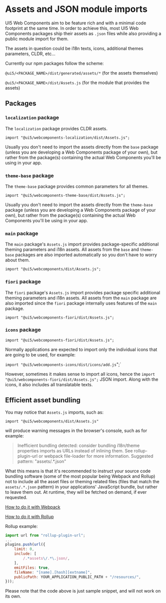 <!--
SPDX-FileCopyrightText: SAP SE <https://sap.com>

SPDX-License-Identifier: Apache-2.0
-->

# Assets and JSON module imports

UI5 Web Components aim to be feature rich and with a minimal code footprint at the same time. In order to achieve this, 
most UI5 Web Components packages ship their assets as `.json` files while also providing a public module import for them.

The assets in question could be i18n texts, icons, additional themes parameters, CLDR, etc...

Currently our npm packages follow the scheme:

`@ui5/<PACKAGE_NAME>/dist/generated/assets/*`
(for the assets themselves)

`@ui5/<PACKAGE_NAME>/dist/Assets.js`
(for the module that provides the assets)

<a name="packages"></a>
## Packages

### `localization` package

The `localization` package provides CLDR assets.

`import "@ui5/webcomponents-localization/dist/Assets.js";`

Usually you don't need to import the assets directly from the `base` package (unless you are developing a Web Components package of your own),
but rather from the package(s) containing the actual Web Components you'll be using in your app.

### `theme-base` package

The `theme-base` package provides common parameters for all themes.

`import "@ui5/webcomponents-theme-base/dist/Assets.js";`

Usually you don't need to import the assets directly from the `theme-base` package (unless you are developing a Web Components package of your own),
but rather from the package(s) containing the actual Web Components you'll be using in your app.

### `main` package

The `main` package's `Assets.js` import provides package-specific additional theming parameters and i18n assets. 
All assets from the `base` and `theme-base` packages are also imported automatically so you don't have to worry about them.

`import "@ui5/webcomponents/dist/Assets.js";`

### `fiori` package

The `fiori` package's `Assets.js` import provides package specific additional theming parameters and i18n assets. All assets from the `main`
package are also imported since the `fiori` package internally uses features of the `main` package.

`import "@ui5/webcomponents-fiori/dist/Assets.js";`

### `icons` package

`import "@ui5/webcomponents-fiori/dist/Assets.js";`

Normally applications are expected to import only the individual icons that are going to be used, for example:

`import "@ui5/webcomponents-icons/dist/icons/add.js`";`

However, sometimes it makes sense to import all icons, hence the `import "@ui5/webcomponents-fiori/dist/Assets.js";` JSON import. 
Along with the icons, it also includes all translatable texts.

<a name="bundling"></a>
## Efficient asset bundling

You may notice that `Assets.js` imports, such as:

`import "@ui5/webcomponents/dist/Assets.js"`
 
 will produce warning messages in the browser's console, such as for example:
> Inefficient bundling detected: consider bundling i18n/theme properties imports as URLs instead of inlining them.
> See rollup-plugin-url or webpack file-loader for more information.
> Suggested pattern: "assets\/.*\.json"

What this means is that it's recommended to instruct your source code bundling software
(some of the most popular being Webpack and Rollup) not to include all the asset files or theming related files
(files that match the <code>assets\/.*\.json</code> pattern) in your applications' JavaScript bundle,
but rather to leave them out. At runtime, they will be fetched on demand, if ever requested.

[How to do it with Webpack](https://github.com/webpack-contrib/file-loader)

[How to do it with Rollup](https://github.com/rollup/rollup-plugin-url)

Rollup example:

```js
import url from "rollup-plugin-url";
...
plugins.push(url({
	limit: 0,
	include: [
		/.*assets\/.*\.json/,
	],
	emitFiles: true,
	fileName: "[name].[hash][extname]",
	publicPath: YOUR_APPLICATION_PUBLIC_PATH + "/resources/",
}));
```

Please note that the code above is just sample snippet, and will not work on its own.

